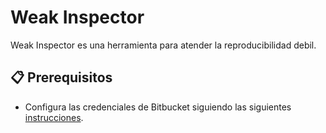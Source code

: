 # Weak Inspector

Weak Inspector es una herramienta para atender la reproducibilidad debil.

## 📋 Prerequisitos
 - Configura las credenciales de Bitbucket siguiendo las siguientes [instrucciones](https://docs.google.com/document/d/1lY7ycXs4J8wp1OyJCmPsvfB7YdQqscqL52cIZxBP6Rw/edit).
